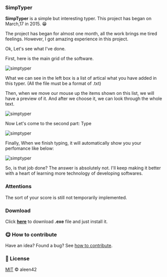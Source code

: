 ### SimpTyper

**SimpTyper** is a simple but interesting typer. This project has began on March,17 in 2015. :grin:

The project has began for almost one month, all the work brings me tired feelings. However, I got amazing experience in this project.

Ok, Let's see what I've done.

First, here is the main grid of the software.

![simptyper](http://imglf1.ph.126.net/-KxMjvuXqByHl5tonBN5iw==/6630348685094478520.jpg)

What we can see in the left box is a list of artical what you have added in this typer. (All the file must be a format of .txt)

Then, when we move our mouse up the items shown on this list, we will have a preview of it. And after we choose it, we can look through the whole text.

![simptyper](http://imglf0.ph.126.net/x7LQYdEdKzHoXx6D6JsqoQ==/6630623563001620596.jpg)

Now Let's come to the second part: Type

![simptyper](http://imglf1.ph.126.net/cFKPaVa2LREyo8iHs-iRbA==/6630276117327043861.jpg)

Finally, When we finish typing, it will automatically show you your perfomance like below:

![simptyper](http://imglf1.ph.126.net/fWTthF1kplWNVLK07X77Xg==/6630159569094500875.jpg)

So, is that job done? The answer is absolutely not. I'll keep making it better with a heart of learning more technology of developing softwares.

### Attentions

The sort of your score is still not temporarily implemented.

### Download

Click [**here**](https://github.com/aleen42/SimpTyper/raw/master/SimpTyper.exe) to download **.exe** file and just install it.

### :yum: How to contribute

Have an idea? Found a bug? See [how to contribute](https://aleen42.gitbooks.io/personalwiki/content/contribution.html).

### :scroll: License

[MIT](https://aleen42.gitbooks.io/personalwiki/content/MIT.html) © aleen42

